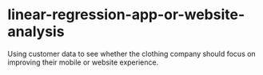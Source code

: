 # linear-regression-app-or-website-analysis
Using customer data to see whether the clothing company should focus on improving their mobile or website experience.  
